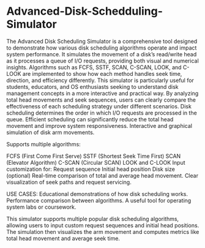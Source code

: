 # Advanced-Disk-Schedduling-Simulator
The Advanced Disk Scheduling Simulator is a comprehensive tool designed to demonstrate how various disk scheduling algorithms operate and impact system performance. It simulates the movement of a disk’s read/write head as it processes a queue of I/O requests, providing both visual and numerical insights. Algorithms such as FCFS, SSTF, SCAN, C-SCAN, LOOK, and C-LOOK are implemented to show how each method handles seek time, direction, and efficiency differently. This simulator is particularly useful for students, educators, and OS enthusiasts seeking to understand disk management concepts in a more interactive and practical way. By analyzing total head movements and seek sequences, users can clearly compare the effectiveness of each scheduling strategy under different scenarios.
Disk scheduling determines the order in which I/O requests are processed in the queue. Efficient scheduling can significantly reduce the total head movement and improve system responsiveness.
    Interactive and graphical simulation of disk arm movements.
    
 Supports multiple algorithms:

FCFS (First Come First Serve)
SSTF (Shortest Seek Time First)
 SCAN (Elevator Algorithm)
C-SCAN (Circular SCAN)
LOOK and C-LOOK
Input customization for:
Request sequence
Initial head position
Disk size (optional)
Real-time comparison of total and average head movement.
Clear visualization of seek paths and request servicing.

USE CASES:
Educational demonstrations of how disk scheduling works.
Performance comparison between algorithms.
A useful tool for operating system labs or coursework.

This simulator supports multiple popular disk scheduling algorithms, allowing users to input custom request sequences and initial head positions. The simulation then visualizes the arm movement and computes metrics like total head movement and average seek time.
